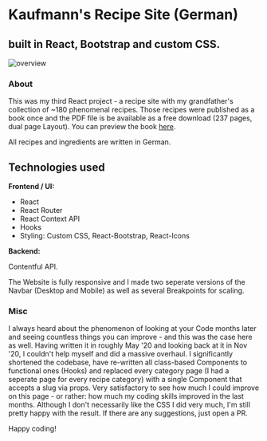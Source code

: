 # Kaufmann's Recipe Site (German)

## built in React, Bootstrap and custom CSS.

![overview](https://kochannek.com/ksr.gif)

### About

This was my third React project - a recipe site with my grandfather's collection of ~180 phenomenal recipes.
Those recipes were published as a book once and the PDF file is be available as a free download (237 pages, dual page Layout).
You can preview the book [here](https://kochannek.com/previewer/kaufmannsrezeptsammlung).

All recipes and ingredients are written in German.

## Technologies used

**Frontend / UI:**

- React
- React Router
- React Context API
- Hooks
- Styling: Custom CSS, React-Bootstrap, React-Icons

**Backend:**

Contentful API.

The Website is fully responsive and I made two seperate versions of the Navbar (Desktop and Mobile) as well as several Breakpoints for scaling.

### Misc

I always heard about the phenomenon of looking at your Code months later and seeing countless things you can improve - and this was the case here as well.
Having written it in roughly May '20 and looking back at it in Nov '20, I couldn't help myself and did a massive overhaul. I significantly shortened the codebase, have re-written all class-based Components to functional ones (Hooks) and replaced every category page (I had a seperate page for every recipe category) with a single Component that accepts a slug via props.
Very satisfactory to see how much I could improve on this page - or rather: how much my coding skills improved in the last months.
Although I don't necessarily like the CSS I did very much, I'm still pretty happy with the result.
If there are any suggestions, just open a PR.

Happy coding!
